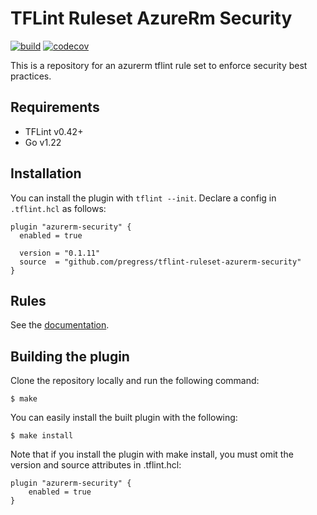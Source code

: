 # TFLint Ruleset AzureRm Security
[![build](https://github.com/pregress/tflint-ruleset-azurerm-securirty/actions/workflows/build.yml/badge.svg)](https://github.com/pregress/tflint-ruleset-azurerm-securirty/actions/workflows/build.yml)
[![codecov](https://codecov.io/github/pregress/tflint-ruleset-azurerm-security/graph/badge.svg?token=J3ZJ051YQQ)](https://codecov.io/github/pregress/tflint-ruleset-azurerm-security)

This is a  repository for an azurerm tflint rule set to enforce security best practices.

## Requirements

- TFLint v0.42+
- Go v1.22

## Installation

You can install the plugin with `tflint --init`. Declare a config in `.tflint.hcl` as follows:

```hcl
plugin "azurerm-security" {
  enabled = true

  version = "0.1.11"
  source  = "github.com/pregress/tflint-ruleset-azurerm-security"
}
```

## Rules

See the [documentation](docs/README.md).

## Building the plugin

Clone the repository locally and run the following command:

```
$ make
```

You can easily install the built plugin with the following:

```
$ make install
```

Note that if you install the plugin with make install, you must omit the version and source attributes in .tflint.hcl:

```
plugin "azurerm-security" {
    enabled = true
}
```
